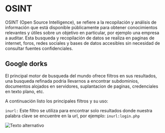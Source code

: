 # OSINT
OSINT (Open Source Intelligence), se refiere a la recopilación y análisis de información que está disponible públicamente para obtener conocimientos relevantes y útiles sobre un objetivo en particular, por ejemplo una empresa a auditar. Esta busqueda y recopilación de datos se realiza en paginas de internet, foros, redes sociales y bases de datos accesibles sin necesidad de consultar fuentes confidenciales.

## Google dorks
El principal motor de busqueda del mundo ofrece filtros en sus resultados, una busqueda refinada podria llevarnos a encontrar subdominios, documentos alojados en servidores, suplantacion de paginas, credenciales en texto plano, etc.

A continuación listo los principales filtros y su uso:

```inurl:``` Este filtro se utiliza para encontrar solo resultados donde nuestra palabra clave se encuentre en la url, por ejemplo: ```inurl:login.php```

![Texto alternativo](./img/osint-1.jpg)






